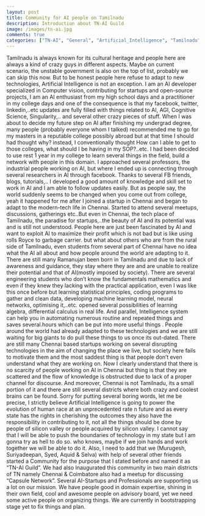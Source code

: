 ```yaml
---
layout: post
title: Community for AI people on Tamilnadu
description: Introduction about TN-AI Guild
image: /images/tn-ai.jpg
comments: true
categories: ["TN-AI", "General", "Artificial_Intelligence", "Tamilnadu"]
---
```

Tamilnadu is always known for its cultural heritage and people here are always a kind of crazy guys in different aspects. Maybe on current scenario, the unstable government is also on the top of list, probably we can skip this now. But to be honest people here refuse to adapt to new technologies, Artificial Intelligence is not an exception. I am an AI developer specialized in Computer vision, contributing for startups and open-source projects, I am an AI enthusiast from my high school days and a practitioner in my college days and one of the consequence is that my facebook, twitter, linkedin,..etc updates are fully filled with things related to AI, AGI, Cognitive Science, Singularity,.. and several other crazy pieces of stuff. When I was about to decide my future step on AI after finishing my undergrad degree, many people (probably everyone whom I talked) recommended me to go for my masters in a reputable college possibly abroad but at that time I should had thought why? instead, I conventionally thought How can I able to get to those colleges, what should I be having in my SOP?..etc. I had been decided to use rest 1 year in my college to learn several things in the field, build a network with people in this domain. I approached several professors, the industrial people working on AI, but where I ended up is connecting through several researchers in AI through facebook. Thanks to several FB friends, blogs, tutorials,.. I developed a good amount of knowledge and skill set to work in AI and I am able to follow updates easily. But as people say, the world suddenly seems to be changed when you come out from college, yeah it happened for me after I joined a startup in Chennai and began to adapt to the modern-tech life in Chennai. Started to attend several meetups, discussions, gatherings etc..But even in Chennai, the tech place of Tamilnadu, the paradise for startups,..the beauty of AI and its potential was and is still not understood. People here are just been fascinated by AI and want to exploit AI to maximize their profit which is not bad but is like using rolls Royce to garbage carrier. but what about others who are from the rural side of Tamilnadu, even students from several part of Chennai have no idea what the AI all about and how people around the world are adapting to it. There are still many Ramanujan been born in Tamilnadu and due to lack of awareness and guidance, they stay where they are and are unable to realize their potential and that of AI(mostly imposed by society). There are several engineering students who don’t know the fundamentals mathematics and even if they knew they lacking with the practical application, even I was like this once before but learning statistical principles, coding programs to gather and clean data, developing machine learning model, neural networks, optimising it,..etc. opened several possibilities of learning algebra, differential calculus in real life. And parallel, Intelligence system can help you in automating numerous routine and repeated things and saves several.hours which can be put into more useful things . People around the world had already adapted to these technologies and we are still waiting for big giants to do pull these things to us once its out-dated. There are still many Chennai based startups working on several disrupting technologies in the aim of changing the place we live, but society here fails to motivate them and the most saddest thing is that people don’t even understand what they are working on. 
Now I clearly understand that there is no scarcity of people working on AI in Chennai but thing is that they are scattered and the flow of knowledge is obstructed due to lack of a proper channel for discourse. And moreover, Chennai is not Tamilnadu, its a small portion of it and there are still several districts where both crazy and coolest brains can be found. Sorry for putting several boring words, let me be precise, I strictly believe Artificial Intelligence is going to power the evolution of human race at an unprecedented rate n future and as every state has the rights in cherishing the outcomes they also have the responsibility in contributing to it, not all the things should be done by people of silicon valley or people acquired by silicon valley. I cannot say that I will be able to push the boundaries of technology in my state but I am gonna try as hell to do so. who knows, maybe if we join hands and work together we will be able to do it. Also, I need to add that we (Murugesh, Suriyadeepan, Syed, Aquid & Selva) with help of several other friends started a Community for the purpose that I stated before and named it as “TN-AI Guild”. We had also Inaugurated this community in two main districts of TN namely Chennai & Coimbatore also had a meetup for discussing “Capsule Network”. Several AI-Startups and Professionals are supporting us a lot on our mission. We have people good in domain expertise, shining in their own field, cool and awesome people on advisory board, yet we need some active people on organizing things. We are currently in bootstrapping stage yet to fix things and plan.
